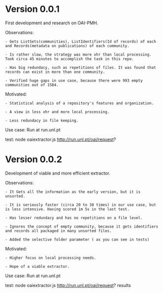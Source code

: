 Version 0.0.1
=============
First development and research on OAI-PMH.

Observations:

	- Gets ListSets(communities), ListIdentifiers(Id of records) of each and Records(metadata on publications) of each community.

	- Is rather slow, the strategy was more xhr than local processing. Took circa 45 minutes to accomplish the task in this repo.

	- Has big redundacy, such as repetitions of files. It was found that records can exist in more than one community.

	- Verified huge gaps in use case, because there were 993 empty communities out of 1584.
	
Motivated:

	- Statistical analysis of a repository's features and organization.

	- A view in less xhr and more local processing.

	- Less redundacy in file keeping.


Use case: Run at run.unl.pt

test: node oaiextractor.js http://run.unl.pt/oai/request?

Version 0.0.2
=============
Development of viable and more efficient extractor.

Observations:

	- It Gets all the information as the early version, but it is unsorted.

	- It is seriously faster (circa 20 to 30 times) in our use case, but is less intensive. Having scored 1m 5s in the last test.

	- Has lesser redundacy and has no repetitions on a file level.

	- Ignores the concept of empty community, because it gets identifiers and records all packaged in many unsorted files.

	- Added the selective folder parameter ( as you can see in tests)

Motivated:

	- Higher focus on local processing needs.

	- Hope of a viable extractor.

Use case: Run at run.unl.pt

test: node oaiextractor.js http://run.unl.pt/oai/request? results




